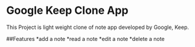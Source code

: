 # Google Keep Clone App

This Project is light weight clone of note app developed by Google, Keep.

##Features
*add a note
*read a note
*edit a note
*delete a note
